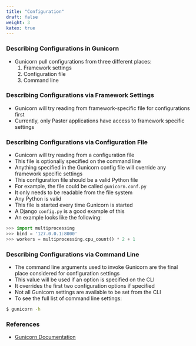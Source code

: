 ```yaml
---
title: "Configuration"
draft: false
weight: 3
katex: true
---
```


### Describing Configurations in Gunicorn
- Gunicorn pull configurations from three different places:
	1. Framework settings
	2. Configuration file
	3. Command line

### Describing Configurations via Framework Settings
- Gunicorn will try reading from framework-specific file for configurations first
- Currently, only Paster applications have access to framework specific settings

### Describing Configurations via Configuration File
- Gunicorn will try reading from a configuration file
- This file is optionally specified on the command line
- Anything specified in the Gunicorn config file will override any framework specific settings
- This configuration file should be a valid Python file
- For example, the file could be called `gunicorn.conf.py`
- It only needs to be readable from the file system
- Any Python is valid
- This file is started every time Gunicorn is started
- A Django `config.py` is a good example of this
- An example looks like the following:

```python
>>> import multiprocessing
>>> bind = '127.0.0.1:8000'
>>> workers = multiprocessing.cpu_count() * 2 + 1
```

### Describing Configurations via Command Line
- The command line arguments used to invoke Gunicorn are the final place considered for configuration settings
- This value will be used if an option is specified on the CLI
- It overrides the first two configuration options if specified
- Not all Gunicorn settings are available to be set from the CLI
- To see the full list of command line settings:

```sh
$ gunicorn -h
```

### References
- [Gunicorn Documentation](https://docs.gunicorn.org/en/stable/configure.html#)

